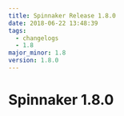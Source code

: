 ```yaml
---
title: Spinnaker Release 1.8.0
date: 2018-06-22 13:48:39
tags:
  - changelogs
  - 1.8
major_minor: 1.8
version: 1.8.0
---
```


# Spinnaker 1.8.0

<script src="https://gist.github.com/spinnaker-release/9b37ca56f2bfa676a60ecbd9a9ebffbd.js"/>
